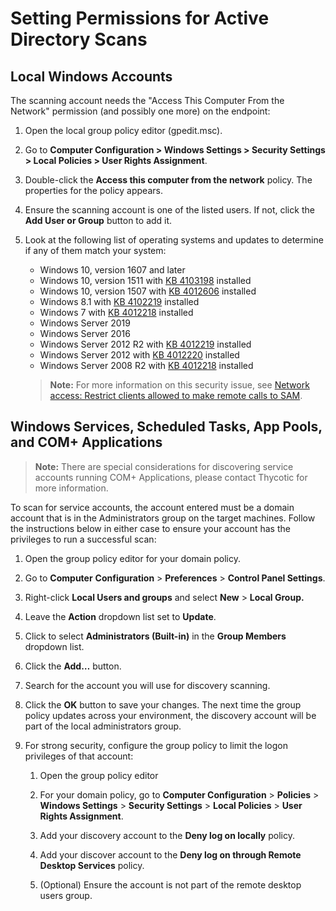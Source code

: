 [title]: # (Permissions for AD Scans)
[tags]: # (Discovery)
[priority]: # (1000)

# Setting Permissions for Active Directory Scans

## Local Windows Accounts

The scanning account needs the "Access This Computer From the Network" permission (and possibly one more) on the endpoint:

1. Open the local group policy editor (gpedit.msc).

1. Go to **Computer Configuration \> Windows Settings \> Security Settings \> Local Policies \> User Rights Assignment**.

1. Double-click the **Access this computer from the network** policy. The properties for the policy appears.

1. Ensure the scanning account is one of the listed users. If not, click the **Add User or Group** button to add it.

1. Look at the following list of operating systems and updates to determine if any of them match your system:

   - Windows 10, version 1607 and later
   - Windows 10, version 1511 with [KB 4103198](https://support.microsoft.com/en-us/topic/march-14-2017-kb4013198-os-build-10586-839-b30e879e-52b2-7746-f690-719984e1b9f4) installed
   - Windows 10, version 1507 with [KB 4012606](https://support.microsoft.com/en-us/help/4012606/windows-10-update-kb4012606) installed
   - Windows 8.1 with [KB 4102219](https://support.microsoft.com/en-us/help/4012219/march-2017-preview-of-monthly-quality-rollup-for-windows-8-1-and-windo) installed
   - Windows 7 with [KB 4012218](https://support.microsoft.com/en-us/help/4012218/march-2017-preview-of-monthly-quality-rollup-for-windows-7-sp1-and-win) installed
   - Windows Server 2019
   - Windows Server 2016
   - Windows Server 2012 R2 with [KB 4012219](https://support.microsoft.com/en-us/help/4012219/march-2017-preview-of-monthly-quality-rollup-for-windows-8-1-and-windo) installed
   - Windows Server 2012 with [KB 4012220](https://support.microsoft.com/en-us/help/4012220/march-2017-preview-of-monthly-quality-rollup-for-windows-server-2012) installed
   - Windows Server 2008 R2 with [KB 4012218](https://support.microsoft.com/en-us/help/4012218/march-2017-preview-of-monthly-quality-rollup-for-windows-7-sp1-and-win) installed

   > **Note:** For more information on this security issue, see [Network access: Restrict clients allowed to make remote calls to SAM](https://docs.microsoft.com/en-us/windows/security/threat-protection/security-policy-settings/network-access-restrict-clients-allowed-to-make-remote-sam-calls).

## Windows Services, Scheduled Tasks, App Pools, and COM+ Applications

> **Note:** There are special considerations for discovering service accounts running COM+ Applications, please contact Thycotic for more information.

To scan for service accounts, the account entered must be a domain account that is in the Administrators group on the target machines. Follow the instructions below in either case to ensure your account has the privileges to run a successful scan:

1. Open the group policy editor for your domain policy.

1. Go to **Computer** **Configuration** \> **Preferences** \> **Control Panel Settings**.

1. Right-click **Local Users and groups** and select **New** > **Local Group.**

1. Leave the **Action** dropdown list set to **Update**.

1. Click to select **Administrators (Built-in)** in the **Group Members** dropdown list.

1. Click the **Add…** button.

1. Search for the account you will use for discovery scanning.

1. Click the **OK** button to save your changes. The next time the group policy updates across your environment, the discovery account will be part of the local administrators group.

1. For strong security, configure the group policy to limit the logon privileges of that account:

   1. Open the group policy editor

   1. For your domain policy, go to **Computer Configuration** \> **Policies** \> **Windows Settings** \> **Security Settings** \> **Local Policies** \> **User Rights Assignment**.

   1. Add your discovery account to the **Deny log on locally** policy.

   1. Add your discover account to the **Deny log on through Remote Desktop Services** policy.

   1. (Optional) Ensure the account is not part of the remote desktop users group.